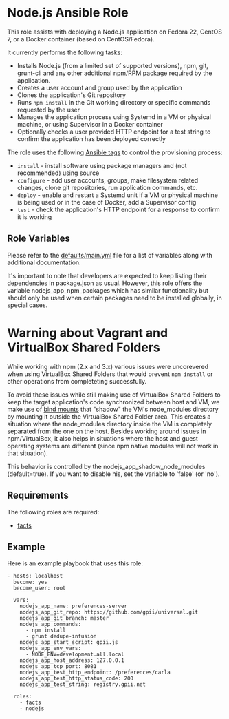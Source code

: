 # Node.js Ansible Role

This role assists with deploying a Node.js application on Fedora 22, CentOS 7, or a Docker container (based on CentOS/Fedora). 

It currently performs the following tasks:

* Installs Node.js (from a limited set of supported versions), npm, git, grunt-cli and any other additional npm/RPM package required by the application.
* Creates a user account and group used by the application
* Clones the application's Git repository
* Runs ``npm install`` in the Git working directory or specific commands requested by the user
* Manages the application process using Systemd in a VM or physical machine, or using Supervisor in a Docker container
* Optionally checks a user provided HTTP endpoint for a test string to confirm the application has been deployed correctly

The role uses the following [Ansible tags](http://docs.ansible.com/ansible/playbooks_tags.html) to control the provisioning process:

* ``install`` - install software using package managers and (not recommended) using source 
* ``configure`` - add user accounts, groups, make filesystem related changes, clone git repositories, run application commands, etc.
* ``deploy`` - enable and restart a Systemd unit if a VM or physical machine is being used or in the case of Docker, add a Supervisor config
* ``test`` - check the application's HTTP endpoint for a response to confirm it is working

## Role Variables

Please refer to the [defaults/main.yml](https://github.com/idi-ops/ansible-nodejs/blob/master/defaults/main.yml) file for a list of variables along with additional documentation.

It's important to note that developers are expected to keep listing their dependencies in package.json as usual. However, this role offers the variable nodejs_app_npm_packages which has similar functionality but should only be used when certain packages need to be installed globally, in special cases.

# Warning about Vagrant and VirtualBox Shared Folders

While working with npm (2.x and 3.x) various issues were uncorevered when using VirtualBox Shared Folders that would prevent `npm install` or other operations from completeting successfully.

To avoid these issues while still making use of VirtualBox Shared Folders to keep the target application's code synchronized between host and VM, we make use of [bind mounts](https://access.redhat.com/documentation/en-US/Red_Hat_Enterprise_Linux/5/html/Global_File_System_2/s1-manage-mountorder.html) that "shadow" the VM's node_modules directory by mounting it outside the VirtualBox Shared Folder area. This creates a situation where the node_modules directory inside the VM is completely separated from the one on the host. Besides working around issues in npm/VirtualBox, it also helps in situations where the host and guest operating systems are different (since npm native modules will not work in that situation).

This behavior is controlled by the nodejs_app_shadow_node_modules (default=true). If you want to disable his, set the variable to 'false' (or 'no').

## Requirements

The following roles are required:

*  [facts](https://github.com/idi-ops/ansible-facts/)

## Example

Here is an example playbook that uses this role:

```
- hosts: localhost
  become: yes
  become_user: root

  vars:
    nodejs_app_name: preferences-server
    nodejs_app_git_repo: https://github.com/gpii/universal.git
    nodejs_app_git_branch: master
    nodejs_app_commands:
      - npm install
      - grunt dedupe-infusion
    nodejs_app_start_script: gpii.js
    nodejs_app_env_vars:
      - NODE_ENV=development.all.local
    nodejs_app_host_address: 127.0.0.1
    nodejs_app_tcp_port: 8081
    nodejs_app_test_http_endpoint: /preferences/carla
    nodejs_app_test_http_status_code: 200
    nodejs_app_test_string: registry.gpii.net

  roles:
    - facts
    - nodejs
```
